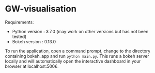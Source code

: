 # GW-visualisation

Requirements:

* Python version      :  3.7.0 (may work on other versions but has not been tested) 
* Bokeh version       :  0.13.0

To run the application, open a command prompt, change to the directory containing bokeh_app and run `python main.py`. This runs a bokeh server locally and will automatically open the interactive dashboard in your browser at localhost:5006.
